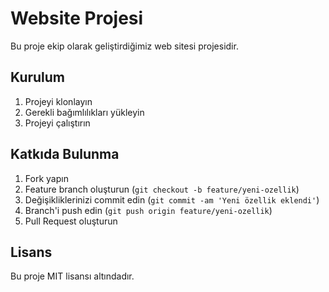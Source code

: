 # Website Projesi

Bu proje ekip olarak geliştirdiğimiz web sitesi projesidir.

## Kurulum

1. Projeyi klonlayın
2. Gerekli bağımlılıkları yükleyin
3. Projeyi çalıştırın

## Katkıda Bulunma

1. Fork yapın
2. Feature branch oluşturun (`git checkout -b feature/yeni-ozellik`)
3. Değişikliklerinizi commit edin (`git commit -am 'Yeni özellik eklendi'`)
4. Branch'i push edin (`git push origin feature/yeni-ozellik`)
5. Pull Request oluşturun

## Lisans

Bu proje MIT lisansı altındadır.